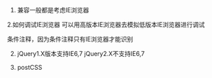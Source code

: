 1. 兼容一般都是考虑IE浏览器	

2.如何调试IE浏览器
可以用高版本IE浏览器去模拟低版本IE浏览器进行调试

条件注释，因为条件注释只有IE浏览器才能识别

2. jQuery1.X版本支持IE6,7
jQuery2.X不支持IE6,7

3. postCSS